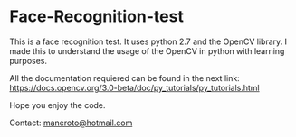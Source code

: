 # Face-Recognition-test
This is a face recognition test. It uses python 2.7 and the OpenCV library.
I made this to understand the usage of the OpenCV in python with learning purposes.

All the documentation requiered can be found in the next link:
https://docs.opencv.org/3.0-beta/doc/py_tutorials/py_tutorials.html

Hope you enjoy the code.

Contact:
maneroto@hotmail.com
